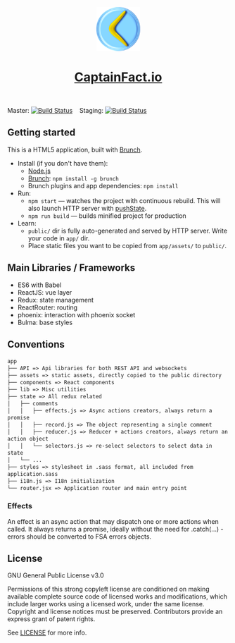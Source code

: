 <p align="center"><img src="app/assets/assets/img/logo.png" height="100"/></p>
<h1 align="center"><a href="https://captainfact.io">CaptainFact.io</a></h1>
<br/>

Master: [![Build Status](https://travis-ci.org/CaptainFact/captain-fact-frontend.svg?branch=travis-configuration)](https://travis-ci.org/CaptainFact/captain-fact-frontend) &nbsp;&nbsp;
Staging: [![Build Status](https://travis-ci.org/CaptainFact/captain-fact-frontend.svg?branch=staging)](https://travis-ci.org/CaptainFact/captain-fact-frontend)

## Getting started

This is a HTML5 application, built with [Brunch](http://brunch.io).

* Install (if you don't have them):
    * [Node.js](http://nodejs.org)
    * [Brunch](http://brunch.io): `npm install -g brunch`
    * Brunch plugins and app dependencies: `npm install`
* Run:
    * `npm start` — watches the project with continuous rebuild. This will also launch HTTP server with [pushState](https://developer.mozilla.org/en-US/docs/Web/Guide/API/DOM/Manipulating_the_browser_history).
    * `npm run build` — builds minified project for production
* Learn:
    * `public/` dir is fully auto-generated and served by HTTP server.  Write your code in `app/` dir.
    * Place static files you want to be copied from `app/assets/` to `public/`.

## Main Libraries / Frameworks

- ES6 with Babel
- ReactJS: vue layer
- Redux: state management
- ReactRouter: routing
- phoenix: interaction with phoenix socket
- Bulma: base styles

## Conventions

```
app
├── API => Api libraries for both REST API and websockets
├── assets => static assets, directly copied to the public directory
├── components => React components
├── lib => Misc utilities
├── state => All redux related
│   ├── comments
│   │   ├── effects.js => Async actions creators, always return a promise
│   │   ├── record.js => The object representing a single comment
│   │   ├── reducer.js => Reducer + actions creators, always return an action object
│   │   └── selectors.js => re-select selectors to select data in state
│   └── ...
├── styles => stylesheet in .sass format, all included from application.sass
├── i18n.js => I18n initialization
└── router.jsx => Application router and main entry point
```

### Effects

An effect is an async action that may dispatch one or more actions when called. It always returns a
promise, ideally without the need for .catch(...) - errors should be converted to FSA errors objects.


## License

GNU General Public License v3.0

Permissions of this strong copyleft license are conditioned on making available complete source code of licensed works and modifications, which include larger works using a licensed work, under the same license. Copyright and license notices must be preserved. Contributors provide an express grant of patent rights.

See [LICENSE](LICENSE) for more info.